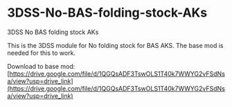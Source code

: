 # 3DSS-No-BAS-folding-stock-AKs
3DSS No BAS folding stock AKs

This is the 3DSS module for No folding stock for BAS AKS. The base mod is needed for this to work.

Download to base mod:
[https://drive.google.com/file/d/1QGQsADF3TswOLS1T40k7WWYG2vFSdNsa/view?usp=drive_link](https://drive.google.com/file/d/1QGQsADF3TswOLS1T40k7WWYG2vFSdNsa/view?usp=drive_link)
